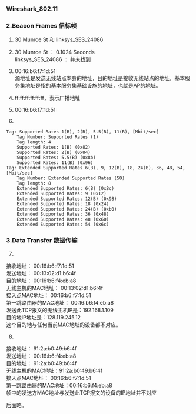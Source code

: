 ### Wireshark_802.11  

### 2.Beacon Frames 信标帧

1. 30 Munroe St 和 linksys_SES_24086  

2. 30 Munroe St ： 0.1024 Seconds  
linksys_SES_24086 ： 并未找到  

3. 00:16:b6:f7:1d:51  
源地址是发送无线站点本身的地址，目的地址是接收无线站点的地址，基本服务集地址是指的基本服务集基础设施的地址，也就是AP的地址。  

4. ff:ff:ff:ff:ff:ff，表示广播地址  

5. 00:16:b6:f7:1d:51  

6. 
```
Tag: Supported Rates 1(B), 2(B), 5.5(B), 11(B), [Mbit/sec]
    Tag Number: Supported Rates (1)
    Tag length: 4
    Supported Rates: 1(B) (0x82)
    Supported Rates: 2(B) (0x84)
    Supported Rates: 5.5(B) (0x8b)
    Supported Rates: 11(B) (0x96)
Tag: Extended Supported Rates 6(B), 9, 12(B), 18, 24(B), 36, 48, 54, [Mbit/sec]
    Tag Number: Extended Supported Rates (50)
    Tag length: 8
    Extended Supported Rates: 6(B) (0x8c)
    Extended Supported Rates: 9 (0x12)
    Extended Supported Rates: 12(B) (0x98)
    Extended Supported Rates: 18 (0x24)
    Extended Supported Rates: 24(B) (0xb0)
    Extended Supported Rates: 36 (0x48)
    Extended Supported Rates: 48 (0x60)
    Extended Supported Rates: 54 (0x6c)
```

### 3.Data Transfer 数据传输  

7.  
接收地址： 00:16:b6:f7:1d:51  
发送地址： 00:13:02:d1:b6:4f  
目的地址： 00:16:b6:f4:eb:a8  
无线主机的MAC地址： 00:13:02:d1:b6:4f  
接入点MAC地址： 00:16:b6:f7:1d:51  
第一跳路由器的MAC地址： 00:16:b6:f4:eb:a8  
发送此TCP报文的无线主机IP是：192.168.1.109  
目的地IP地址是：128.119.245.12  
这个目的地与任何当前MAC地址的设备都不对应。  

8. 
接收地址： 91:2a:b0:49:b6:4f  
发送地址： 00:16:b6:f4:eb:a8  
目的地址： 91:2a:b0:49:b6:4f  
无线主机的MAC地址：91:2a:b0:49:b6:4f  
接入点MAC地址： 00:16:b6:f7:1d:51  
第一跳路由器的MAC地址：00:16:b6:f4:eb:a8  
帧中的发送方MAC地址与发送此TCP报文的设备的IP地址并不对应  


后面略。
